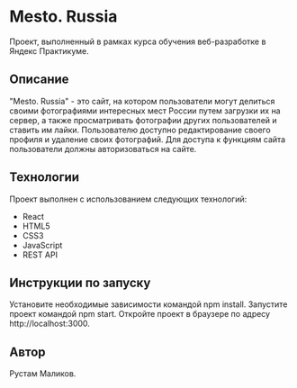 # Mesto. Russia  
Проект, выполненный в рамках курса обучения веб-разработке в Яндекс Практикуме.

## Описание
"Mesto. Russia" - это сайт, на котором пользователи могут делиться своими фотографиями интересных мест России путем загрузки их на сервер, а также просматривать фотографии других пользователей и ставить им лайки. 
Пользователю доступно редактирование своего профиля и удаление своих фотографий.
Для доступа к функциям сайта пользователи должны авторизоваться на сайте.

## Технологии
Проект выполнен с использованием следующих технологий:

* React
* HTML5
* CSS3
* JavaScript
* REST API

## Инструкции по запуску
Установите необходимые зависимости командой npm install.
Запустите проект командой npm start.
Откройте проект в браузере по адресу http://localhost:3000.

## Автор
Рустам Маликов.